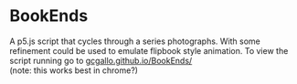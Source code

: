# BookEnds  

A p5.js script that cycles through a series photographs. With some refinement could be used to emulate flipbook style animation.   To view the script running go to [gcgallo.github.io/BookEnds/](https://gcgallo.github.io/BookEnds/)  
(note: this works best in chrome?)
